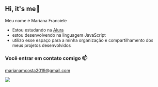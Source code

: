 ## Hi, it's me👋

Meu nome é Mariana Franciele

- Estou estudando na [Alura](www.alura.com.br)
- estou desenvolvendo na linguagem JavaScript
- utilizo esse espaço para a minha organização e compartilhamento dos meus projetos desenvolvidos

### Você entrar em contato comigo 📫

marianamcosta2019@gmail.com



![](https://media1.tenor.com/m/MHyqhLJ9bfYAAAAC/erm-aksually-nerd.gif)
